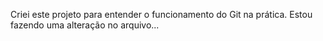 Criei este projeto para entender o funcionamento do Git na prática.
Estou fazendo uma alteração no arquivo...
